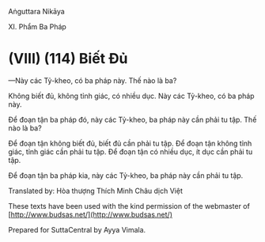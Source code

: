 Aṅguttara Nikāya

XI. Phẩm Ba Pháp

# (VIII) (114) Biết Ðủ

—Này các Tỷ-kheo, có ba pháp này. Thế nào là ba?

Không biết đủ, không tỉnh giác, có nhiều dục. Này các Tỷ-kheo, có ba pháp này.

Ðể đoạn tận ba pháp đó, này các Tỷ-kheo, ba pháp này cần phải tu tập. Thế nào là ba?

Ðể đoạn tận không biết đủ, biết đủ cần phải tu tập. Ðể đoạn tận không tỉnh giác, tỉnh giác cần phải tu tập. Ðể đoạn tận có nhiều dục, ít dục cần phải tu tập.

Ðể đoạn tận ba pháp kia, này các Tỷ-kheo, ba pháp này cần phải tu tập.

Translated by: Hòa thượng Thích Minh Châu dịch Việt

These texts have been used with the kind permission of the webmaster of [http://www.budsas.net/](http://www.budsas.net/)

Prepared for SuttaCentral by Ayya Vimala.